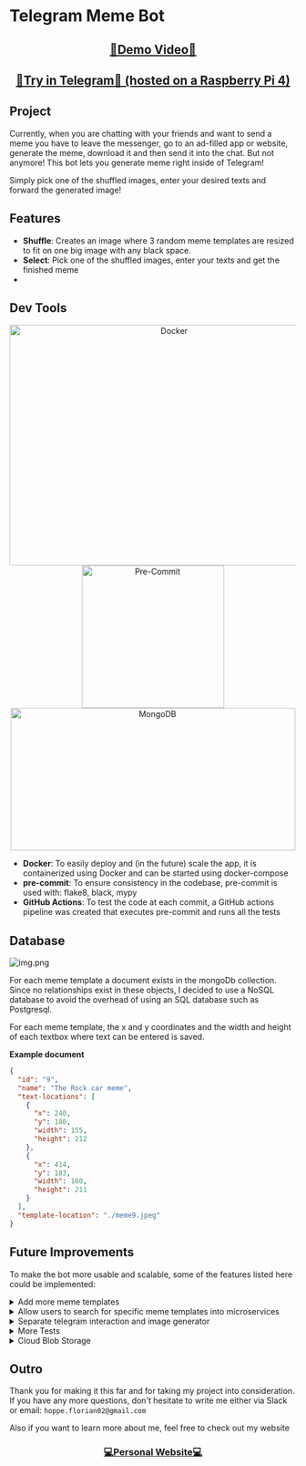 # Telegram Meme Bot

<h2 style="text-align: center;"><a href="https://www.youtube.com/watch?v=99mFfEvAQO4">🎥Demo Video🎥</a></h2>
<h2 style="text-align: center;"><a href="https://t.me/jetbrains_challenge_bot">🤖Try in Telegram🤖 (hosted on  a Raspberry Pi 4)</a></h2>

## Project
Currently, when you are chatting with your friends and want to send a meme
you have to leave the messenger, go to an ad-filled app or website, generate the meme, download it
and then send it into the chat. But not anymore! This bot lets you generate meme right inside of Telegram!

Simply pick one of the shuffled images, enter your desired texts and forward the generated image!

## Features

- **Shuffle**: Creates an image where 3 random meme templates are resized to fit on one big image with any black space.
- **Select**: Pick one of the shuffled images, enter your texts and get the finished meme
- 
## Dev Tools
<p align="center">
  <img src="https://logos-world.net/wp-content/uploads/2021/02/Docker-Logo-2015-2017.png" alt="Docker" width="562.5" height="421.875">
<img src="https://pre-commit.com/logo.svg" alt="Pre-Commit" width="250" height="250">
<img src="https://cdn.invicti.com/statics/img/drive/h2jfrvzrbyh1yff2n3wfu2hkqqps6x_uvqo.png" alt="MongoDB" width="500" height="250">
</p>

- **Docker**: To easily deploy and (in the future) scale the app, it is containerized using Docker and can be started
using docker-compose
- **pre-commit**: To ensure consistency in the codebase, pre-commit is used with: flake8, black, mypy
- **GitHub Actions**: To test the code at each commit, a GitHub actions pipeline was created that executes pre-commit 
and runs all the tests

## Database
![img.png](https://upload.wikimedia.org/wikipedia/commons/9/93/MongoDB_Logo.svg)

For each meme template a document exists in the mongoDb collection. Since no relationships
exist in these objects, I decided to use a NoSQL database to avoid the overhead of using an SQL database such as Postgresql.

For each meme template, the x and y coordinates and the width and height of each 
textbox where text can be entered is saved.

**Example document**


```json
{
  "id": "9",
  "name": "The Rock car meme",
  "text-locations": [
    {
      "x": 240,
      "y": 180,
      "width": 155,
      "height": 212
    },
    {
      "x": 414,
      "y": 183,
      "width": 160,
      "height": 211
    }
  ],
  "template-location": "./meme9.jpeg"
}
```

## Future Improvements
To make the bot more usable and scalable, some of the features listed here
could be implemented:

 <details>
  <summary>Add more meme templates</summary>

    Currently there are only 10 meme templates in the database.
    More templates should be added to give the user more options to choose from.
 </details>



 <details>
  <summary>Allow users to search for specific meme templates into microservices</summary>

    Currently the user has to call /shuffle until he finds a meme template that fits his needs.
    To avoid this, a feature could be added to let users search for specific templates
 </details>



 <details>
  <summary>Separate telegram interaction and image generator</summary>

    The part of the code that generates the code could be moved out into a separate 
    docker container, to be able to scale it independetly without creating more instances of the
    container that interacts with the Telegram API.
 </details>

 <details>
  <summary>More Tests</summary>

    Tests for test ```ImageShuffler``` class have already been added. But 
    of course more tests for the other classes could be added to improve the project
 </details>

 <details>
  <summary>Cloud Blob Storage</summary>

    Currently all the templates and created memes are saved on the host server, which adds
    additional workload on a single machine. To prevent this and use more storage, a cloud service
    such as AWS S3 Cloud Storage could be used to save the images in the cloud.
 </details>

## Outro
Thank you for making it this far and for taking my project into consideration.
If you have any more questions, don't hesitate to write me either via Slack or email:
 `hoppe.florian02@gmail.com`

Also if you want to learn more about me, feel free to check out my website
<h3 align="center">
  <a href="https://www.flohop.com/" target="_blank">💻Personal Website💻</a> 
</h3>